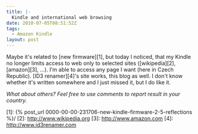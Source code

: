 ```yaml
---
title: |-
  Kindle and international web browsing
date: 2010-07-05T08:51:52Z
tags:
  - Amazon Kindle
layout: post
---
```

Maybe it's related to [new firmware][1], but today I noticed, that my Kindle no longer limits access to web only to selected sites ([wikipedia][2], [amazon][3], ...). I'm able to access any page I want (here in Czech Republic). [ID3 renamer][4]'s site works, this blog as well. I don't know whether it's written somewhere and I just missed it, but I do like it.

_What about others? Feel free to use comments to report result in your country._

[1]: {% post_url 0000-00-00-231706-new-kindle-firmware-2-5-reflections %}/
[2]: http://www.wikipedia.org
[3]: http://www.amazon.com
[4]: http://www.id3renamer.com